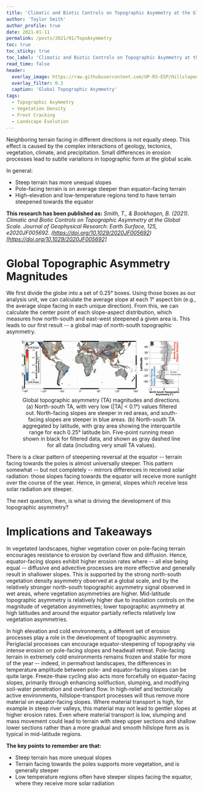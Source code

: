 ```yaml
---
title: 'Climatic and Biotic Controls on Topographic Asymmetry at the Global Scale'
author: 'Taylor Smith'
author_profile: true
date: 2021-01-11
permalink: /posts/2021/01/TopoAsymmetry
toc: true
toc_sticky: true
toc_label: 'Climatic and Biotic Controls on Topographic Asymmetry at the Global Scale'
read_time: false
header:
  overlay_image: https://raw.githubusercontent.com/UP-RS-ESP/HillslopeAsymmetry/master/Figures/fig03a_NSAsymm_HighRes.png
  overlay_filter: 0.3
  caption: 'Global Topographic Asymmetry'
tags:
  - Topographic Asymmetry
  - Vegetation Density
  - Frost Cracking
  - Landscape Evolution
---
```


Neighboring terrain facing in different directions is not equally steep. This effect is caused by the complex interactions of geology, tectonics, vegetation, climate, and precipitation. Small differences in erosion processes lead to subtle variations in topographic form at the global scale.

In general:

* Steep terrain has more unequal slopes
* Pole-facing terrain is on average steeper than equator-facing terrain
* High-elevation and low-temperature regions tend to have terrain steepened towards the equator

**This research has been published as:**  *Smith, T., & Bookhagen, B. (2021). Climatic and Biotic Controls on Topographic Asymmetry at the Global Scale. Journal of Geophysical Research: Earth Surface, 125, e2020JF005692. (https://doi.org/10.1029/2020JF005692)[https://doi.org/10.1029/2020JF005692]*

# Global Topographic Asymmetry Magnitudes

We first divide the globe into a set of 0.25&deg; boxes. Using those boxes as our analysis unit, we can calculate the average slope at each 1&deg; aspect bin (e.g., the average slope facing in each unique direction). From this, we can calculate the center point of each slope-aspect distribution, which measures how north-south and east-west steepened a given area is. This leads to our first result -- a global map of north-south topographic asymmetry.

<center>
<figure>
<a href="https://raw.githubusercontent.com/UP-RS-ESP/HillslopeAsymmetry/master/Figures/fig03_NSAsymmetry_profile.jpg"><img src="https://raw.githubusercontent.com/UP-RS-ESP/HillslopeAsymmetry/master/Figures/fig03_NSAsymmetry_profile.jpg"></a> <figcaption>Global topographic asymmetry (TA) magnitudes and directions. (a) North-south TA, with very low (|TA| < 0.1&deg;) values filtered out. North-facing slopes are steeper in red areas, and south-facing slopes are steeper in blue areas. (b) North-south TA aggregated by latitude, with gray area showing the interquartile range for each 0.25° latitude bin. Five-point running mean shown in black for filtered data, and shown as gray dashed line for all data (including very small TA values).</figcaption>
</figure>
</center>

There is a clear pattern of steepening reversal at the equator -- terrain facing towards the poles is almost universally steeper. This pattern somewhat -- but not completely -- mirrors differences in received solar radiation: those slopes facing towards the equator will receive more sunlight over the course of the year. Hence, in general, slopes which receive less solar radiation are steeper.

The next question, then, is what is driving the development of this topographic asymmetry?


# Implications and Takeaways

In vegetated landscapes, higher vegetation cover on pole-facing terrain encourages resistance to erosion by overland flow and diffusion. Hence, equator-facing slopes exhibit higher erosion rates where -- all else being equal -- diffusive and advective processes are more effective and generally result in shallower slopes. This is supported by the strong north-south vegetation density asymmetry observed at a global scale, and by the relatively stronger north-south topographic asymmetry signal observed in wet areas, where vegetation asymmetries are higher. Mid-latitude topographic asymmetry is relatively higher due to insolation controls on the magnitude of vegetation asymmetries; lower topographic asymmetry at high latitudes and around the equator partially reflects relatively low vegetation asymmetries.

In high elevation and cold environments, a different set of erosion processes play a role in the development of topographic asymmetry. Periglacial processes can encourage equator-steepening of topography via intense erosion on pole-facing slopes and headwall retreat. Pole-facing terrain in extremely cold environments remains frozen and stable for more of the year -- indeed, in permafrost landscapes, the differences in temperature amplitude between pole- and equator-facing slopes can be quite large. Freeze-thaw cycling also acts more forcefully on equator-facing slopes, primarily through enhancing solifluction, slumping, and modifying soil-water penetration and overland flow. In high-relief and tectonically active environments, hillslope-transport processes will thus remove more material on equator-facing slopes. Where material transport is high, for example in steep river valleys, this material may not lead to gentler slopes at higher erosion rates. Even where material transport is low, slumping and mass movement could lead to terrain with steep upper sections and shallow lower sections rather than a more gradual and smooth hillslope form as is typical in mid-latitude regions.


**The key points to remember are that:**

* Steep terrain has more unequal slopes
* Terrain facing towards the poles supports more vegetation, and is generally steeper
* Low temperature regions often have steeper slopes facing the equator, where they receive more solar radiation



<script type="text/javascript"> DiscourseEmbed = { discourseUrl: 'https://discourse.up-rs-esp-3.geo.uni-potsdam.de/', discourseEmbedUrl: 'https://up-rs-esp.github.io/posts/2021/01/TopoAsymmetry/'};
(function() { var d = document.createElement('script'); d.type = 'text/javascript'; d.async = true; d.src = DiscourseEmbed.discourseUrl + 'javascripts/embed.js'; (document.getElementsByTagName('head')[0] || document.getElementsByTagName('body')[0]).appendChild(d); })(); </script>
